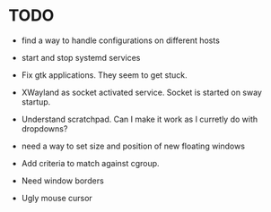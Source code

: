 TODO
====

* find a way to handle configurations on different hosts

* start and stop systemd services

* Fix gtk applications. They seem to get stuck.

* XWayland as socket activated service. Socket is started on sway startup.

* Understand scratchpad. Can I make it work as I curretly do with dropdowns?

* need a way to set size and position of new floating windows

* Add criteria to match against cgroup.

* Need window borders

* Ugly mouse cursor
